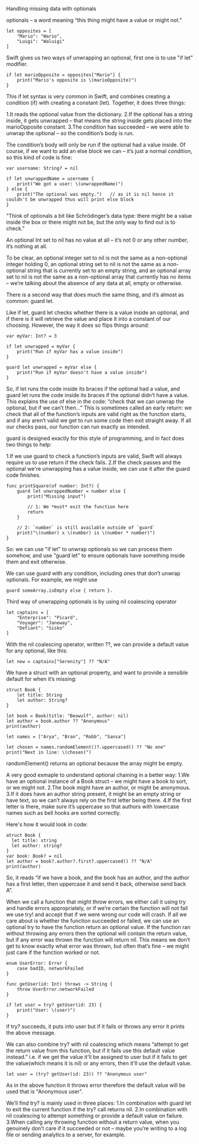Handling missing data with optionals

optionals – a word meaning “this thing might have a value or might not.”

```
let opposites = [
    "Mario": "Wario",
    "Luigi": "Waluigi"
]
```

Swift gives us two ways of unwrapping an optional, first one is to use "if let" modifier.
```
if let marioOpposite = opposites["Mario"] {
    print("Mario's opposite is \(marioOpposite)")
}
```
This if let syntax is very common in Swift, and combines creating a condition (if) with creating a constant (let). Together, it does three things:

1.It reads the optional value from the dictionary.
2.If the optional has a string inside, it gets unwrapped – that means the string inside gets placed into the marioOpposite constant.
3.The condition has succeeded – we were able to unwrap the optional – so the condition’s body is run.

The condition’s body will only be run if the optional had a value inside. Of course, if we want to add an else block we can – it’s just a normal condition, so this kind of code is fine:
```
var username: String? = nil

if let unwrappedName = username {
    print("We got a user: \(unwrappedName)")
} else {
    print("The optional was empty.")   // as it is nil hence it couldn't be unwrapped thus will print else block
}
```

"Think of optionals a bit like Schrödinger’s data type: there might be a value inside the box or there might not be, but the only way to find out is to check."

 An optional Int set to nil has no value at all – it’s not 0 or any other number, it’s nothing at all.

To be clear, an optional integer set to nil is not the same as a non-optional integer holding 0, an optional string set to nil is not the same as a non-optional string that is currently set to an empty string, and an optional array set to nil is not the same as a non-optional array that currently has no items – we’re talking about the absence of any data at all, empty or otherwise.

There is a second way that does much the same thing, and it’s almost as common: guard let.

Like if let, guard let checks whether there is a value inside an optional, and if there is it will retrieve the value and place it into a constant of our choosing.
However, the way it does so flips things around:
```
var myVar: Int? = 3

if let unwrapped = myVar {
    print("Run if myVar has a value inside")
}

guard let unwrapped = myVar else {
    print("Run if myVar doesn't have a value inside")
}
```

So, if let runs the code inside its braces if the optional had a value, and guard let runs the code inside its braces if the optional didn’t have a value. This explains the use of else in the code: “check that we can unwrap the optional, but if we can’t then…”
This is sometimes called an early return: we check that all of the function’s inputs are valid right as the function starts, and if any aren’t valid we get to run some code then exit straight away. If all our checks pass, our function can run exactly as intended.

guard is designed exactly for this style of programming, and in fact does two things to help:

1.If we use guard to check a function’s inputs are valid, Swift will always require us to use return if the check fails.
2.If the check passes and the optional we're unwrapping has a value inside, we can use it after the guard code finishes.

```
func printSquare(of number: Int?) {
    guard let unwrappedNumber = number else {
        print("Missing input")

        // 1: We *must* exit the function here
        return
    }

    // 2: `number` is still available outside of `guard`
    print("\(number) x \(number) is \(number * number)")
}
```
So: we can use "if let" to unwrap optionals so we can process them somehow, and use "guard let" to ensure optionals have something inside them and exit otherwise.

We can use guard with any condition, including ones that don’t unwrap optionals. For example, we might use 
```
guard someArray.isEmpty else { return }.
```

Third way of unwrapping optionals is by using nil coalescing operator
```
let captains = [
    "Enterprise": "Picard",
    "Voyager": "Janeway",
    "Defiant": "Sisko"
]
```

With the nil coalescing operator, written ??, we can provide a default value for any optional, like this:
```
let new = captains["Serenity"] ?? "N/A"
```
We have a struct with an optional property, and want to provide a sensible default for when it’s missing:
```
struct Book {
    let title: String
    let author: String?
}

let book = Book(title: "Beowulf", author: nil)
let author = book.author ?? "Anonymous"
print(author)
```

```
let names = ["Arya", "Bran", "Robb", "Sansa"]

let chosen = names.randomElement()?.uppercased() ?? "No one"
print("Next in line: \(chosen)")
```
randomElement() returns an optional because the array might be empty.

A very good exmaple to understand optional chaining in a better way:
1.We have an optional instance of a Book struct – we might have a book to sort, or we might not.
2.The book might have an author, or might be anonymous.
3.If it does have an author string present, it might be an empty string or have text, so we can’t always rely on the first letter being there.
4.If the first letter is there, make sure it’s uppercase so that authors with lowercase names such as bell hooks are sorted correctly.

Here's how it would look in code:
```
atruct Book {
  let title: string
  let author: string?
}
var book: Book? = nil
let author = book?.author?.first?.uppercased() ?? "N/A"
print(author)
```
So, it reads “if we have a book, and the book has an author, and the author has a first letter, then uppercase it and send it back, otherwise send back A”.

When we call a function that might throw errors, we either call it using try and handle errors appropriately, or if we’re certain the function will not fail we use try! and accept that if we were wrong our code will crash.
If all we care about is whether the function succeeded or failed, we can use an optional try to have the function return an optional value. If the function ran without throwing any errors then the optional will contain the return value, but if any error was thrown the function will return nil. This means we don’t get to know exactly what error was thrown, but often that’s fine – we might just care if the function worked or not.

```
enum UserError: Error {
    case badID, networkFailed
}

func getUser(id: Int) throws -> String {
    throw UserError.networkFailed
}

if let user = try? getUser(id: 23) {
    print("User: \(user)")
}
```

if try? succeeds, it puts into user but if it fails or throws any error it prints the above message.

We can also combine try? with nil coalescing which means “attempt to get the return value from this function, but if it fails use this default value instead.” i.e. if we get the value it'll be assigned to user but if it fails to get the value(which means it is nil) or any errors, then it'll use the default value.
```
let user = (try? getUser(id: 23)) ?? "Anonymous user"
```
As in the above function it throws error therefore the default value will be used that is "Anonymous user".

We’ll find try? is mainly used in three places:
1.In combination with guard let to exit the current function if the try? call returns nil.
2.In combination with nil coalescing to attempt something or provide a default value on failure.
3.When calling any throwing function without a return value, when you genuinely don’t care if it succeeded or not – maybe you’re writing to a log file or sending analytics to a server, for example.




